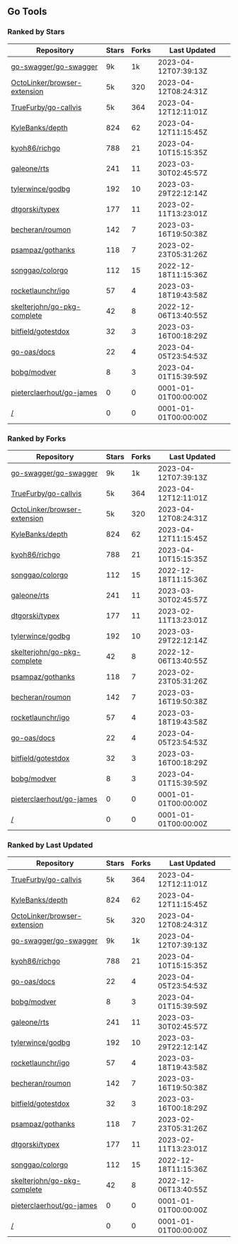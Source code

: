## Go Tools

### Ranked by Stars

| Repository | Stars | Forks | Last Updated |
|------------|-------|-------|--------------|
| [go-swagger/go-swagger](https://github.com/go-swagger/go-swagger) | 9k | 1k | 2023-04-12T07:39:13Z |
| [OctoLinker/browser-extension](https://github.com/OctoLinker/browser-extension) | 5k | 320 | 2023-04-12T08:24:31Z |
| [TrueFurby/go-callvis](https://github.com/TrueFurby/go-callvis) | 5k | 364 | 2023-04-12T12:11:01Z |
| [KyleBanks/depth](https://github.com/KyleBanks/depth) | 824 | 62 | 2023-04-12T11:15:45Z |
| [kyoh86/richgo](https://github.com/kyoh86/richgo) | 788 | 21 | 2023-04-10T15:15:35Z |
| [galeone/rts](https://github.com/galeone/rts) | 241 | 11 | 2023-03-30T02:45:57Z |
| [tylerwince/godbg](https://github.com/tylerwince/godbg) | 192 | 10 | 2023-03-29T22:12:14Z |
| [dtgorski/typex](https://github.com/dtgorski/typex) | 177 | 11 | 2023-02-11T13:23:01Z |
| [becheran/roumon](https://github.com/becheran/roumon) | 142 | 7 | 2023-03-16T19:50:38Z |
| [psampaz/gothanks](https://github.com/psampaz/gothanks) | 118 | 7 | 2023-02-23T05:31:26Z |
| [songgao/colorgo](https://github.com/songgao/colorgo) | 112 | 15 | 2022-12-18T11:15:36Z |
| [rocketlaunchr/igo](https://github.com/rocketlaunchr/igo) | 57 | 4 | 2023-03-18T19:43:58Z |
| [skelterjohn/go-pkg-complete](https://github.com/skelterjohn/go-pkg-complete) | 42 | 8 | 2022-12-06T13:40:55Z |
| [bitfield/gotestdox](https://github.com/bitfield/gotestdox) | 32 | 3 | 2023-03-16T00:18:29Z |
| [go-oas/docs](https://github.com/go-oas/docs) | 22 | 4 | 2023-04-05T23:54:53Z |
| [bobg/modver](https://github.com/bobg/modver) | 8 | 3 | 2023-04-01T15:39:59Z |
| [pieterclaerhout/go-james](https://github.com/pieterclaerhout/go-james) | 0 | 0 | 0001-01-01T00:00:00Z |
| [/](https://github.com/dustinblackman/gomodrun/) | 0 | 0 | 0001-01-01T00:00:00Z |

### Ranked by Forks

| Repository | Stars | Forks | Last Updated |
|------------|-------|-------|--------------|
| [go-swagger/go-swagger](https://github.com/go-swagger/go-swagger) | 9k | 1k | 2023-04-12T07:39:13Z |
| [TrueFurby/go-callvis](https://github.com/TrueFurby/go-callvis) | 5k | 364 | 2023-04-12T12:11:01Z |
| [OctoLinker/browser-extension](https://github.com/OctoLinker/browser-extension) | 5k | 320 | 2023-04-12T08:24:31Z |
| [KyleBanks/depth](https://github.com/KyleBanks/depth) | 824 | 62 | 2023-04-12T11:15:45Z |
| [kyoh86/richgo](https://github.com/kyoh86/richgo) | 788 | 21 | 2023-04-10T15:15:35Z |
| [songgao/colorgo](https://github.com/songgao/colorgo) | 112 | 15 | 2022-12-18T11:15:36Z |
| [galeone/rts](https://github.com/galeone/rts) | 241 | 11 | 2023-03-30T02:45:57Z |
| [dtgorski/typex](https://github.com/dtgorski/typex) | 177 | 11 | 2023-02-11T13:23:01Z |
| [tylerwince/godbg](https://github.com/tylerwince/godbg) | 192 | 10 | 2023-03-29T22:12:14Z |
| [skelterjohn/go-pkg-complete](https://github.com/skelterjohn/go-pkg-complete) | 42 | 8 | 2022-12-06T13:40:55Z |
| [psampaz/gothanks](https://github.com/psampaz/gothanks) | 118 | 7 | 2023-02-23T05:31:26Z |
| [becheran/roumon](https://github.com/becheran/roumon) | 142 | 7 | 2023-03-16T19:50:38Z |
| [rocketlaunchr/igo](https://github.com/rocketlaunchr/igo) | 57 | 4 | 2023-03-18T19:43:58Z |
| [go-oas/docs](https://github.com/go-oas/docs) | 22 | 4 | 2023-04-05T23:54:53Z |
| [bitfield/gotestdox](https://github.com/bitfield/gotestdox) | 32 | 3 | 2023-03-16T00:18:29Z |
| [bobg/modver](https://github.com/bobg/modver) | 8 | 3 | 2023-04-01T15:39:59Z |
| [pieterclaerhout/go-james](https://github.com/pieterclaerhout/go-james) | 0 | 0 | 0001-01-01T00:00:00Z |
| [/](https://github.com/dustinblackman/gomodrun/) | 0 | 0 | 0001-01-01T00:00:00Z |

### Ranked by Last Updated

| Repository | Stars | Forks | Last Updated |
|------------|-------|-------|--------------|
| [TrueFurby/go-callvis](https://github.com/TrueFurby/go-callvis) | 5k | 364 | 2023-04-12T12:11:01Z |
| [KyleBanks/depth](https://github.com/KyleBanks/depth) | 824 | 62 | 2023-04-12T11:15:45Z |
| [OctoLinker/browser-extension](https://github.com/OctoLinker/browser-extension) | 5k | 320 | 2023-04-12T08:24:31Z |
| [go-swagger/go-swagger](https://github.com/go-swagger/go-swagger) | 9k | 1k | 2023-04-12T07:39:13Z |
| [kyoh86/richgo](https://github.com/kyoh86/richgo) | 788 | 21 | 2023-04-10T15:15:35Z |
| [go-oas/docs](https://github.com/go-oas/docs) | 22 | 4 | 2023-04-05T23:54:53Z |
| [bobg/modver](https://github.com/bobg/modver) | 8 | 3 | 2023-04-01T15:39:59Z |
| [galeone/rts](https://github.com/galeone/rts) | 241 | 11 | 2023-03-30T02:45:57Z |
| [tylerwince/godbg](https://github.com/tylerwince/godbg) | 192 | 10 | 2023-03-29T22:12:14Z |
| [rocketlaunchr/igo](https://github.com/rocketlaunchr/igo) | 57 | 4 | 2023-03-18T19:43:58Z |
| [becheran/roumon](https://github.com/becheran/roumon) | 142 | 7 | 2023-03-16T19:50:38Z |
| [bitfield/gotestdox](https://github.com/bitfield/gotestdox) | 32 | 3 | 2023-03-16T00:18:29Z |
| [psampaz/gothanks](https://github.com/psampaz/gothanks) | 118 | 7 | 2023-02-23T05:31:26Z |
| [dtgorski/typex](https://github.com/dtgorski/typex) | 177 | 11 | 2023-02-11T13:23:01Z |
| [songgao/colorgo](https://github.com/songgao/colorgo) | 112 | 15 | 2022-12-18T11:15:36Z |
| [skelterjohn/go-pkg-complete](https://github.com/skelterjohn/go-pkg-complete) | 42 | 8 | 2022-12-06T13:40:55Z |
| [pieterclaerhout/go-james](https://github.com/pieterclaerhout/go-james) | 0 | 0 | 0001-01-01T00:00:00Z |
| [/](https://github.com/dustinblackman/gomodrun/) | 0 | 0 | 0001-01-01T00:00:00Z |

